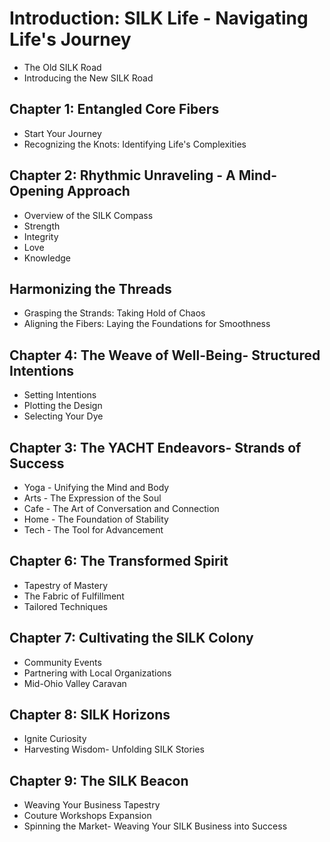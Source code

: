 # Introduction: SILK Life - Navigating Life's Journey
- The Old SILK Road
- Introducing the New SILK Road

## Chapter 1: Entangled Core Fibers
- Start Your Journey
- Recognizing the Knots: Identifying Life's Complexities
  
## Chapter 2: Rhythmic Unraveling - A Mind-Opening Approach
- Overview of the SILK Compass
- Strength
- Integrity
- Love
- Knowledge

## Harmonizing the Threads
- Grasping the Strands: Taking Hold of Chaos
- Aligning the Fibers: Laying the Foundations for Smoothness

## Chapter 4: The Weave of Well-Being- Structured Intentions
- Setting Intentions
- Plotting the Design
- Selecting Your Dye

## Chapter 3: The YACHT Endeavors- Strands of Success
- Yoga - Unifying the Mind and Body
- Arts - The Expression of the Soul
- Cafe - The Art of Conversation and Connection
- Home - The Foundation of Stability
- Tech - The Tool for Advancement

## Chapter 6: The Transformed Spirit
- Tapestry of Mastery
- The Fabric of Fulfillment
- Tailored Techniques

## Chapter 7: Cultivating the SILK Colony
- Community Events
- Partnering with Local Organizations
- Mid-Ohio Valley Caravan

## Chapter 8: SILK Horizons
- Ignite Curiosity
- Harvesting Wisdom- Unfolding SILK Stories


## Chapter 9: The SILK Beacon
- Weaving Your Business Tapestry
- Couture Workshops Expansion
- Spinning the Market- Weaving Your SILK Business into Success
